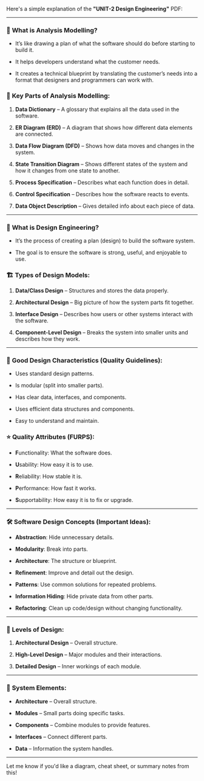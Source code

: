 
Here's a simple explanation of the **"UNIT-2 Design Engineering"** PDF:

---

### 🧠 **What is Analysis Modelling?**

- It’s like drawing a plan of what the software should do before starting to build it.
    
- It helps developers understand what the customer needs.
    
- It creates a technical blueprint by translating the customer’s needs into a format that designers and programmers can work with.
    

### 🔑 **Key Parts of Analysis Modelling:**

1. **Data Dictionary** – A glossary that explains all the data used in the software.
    
2. **ER Diagram (ERD)** – A diagram that shows how different data elements are connected.
    
3. **Data Flow Diagram (DFD)** – Shows how data moves and changes in the system.
    
4. **State Transition Diagram** – Shows different states of the system and how it changes from one state to another.
    
5. **Process Specification** – Describes what each function does in detail.
    
6. **Control Specification** – Describes how the software reacts to events.
    
7. **Data Object Description** – Gives detailed info about each piece of data.
    

---

### 🧱 **What is Design Engineering?**

- It’s the process of creating a plan (design) to build the software system.
    
- The goal is to ensure the software is strong, useful, and enjoyable to use.
    

### 🏗️ **Types of Design Models:**

1. **Data/Class Design** – Structures and stores the data properly.
    
2. **Architectural Design** – Big picture of how the system parts fit together.
    
3. **Interface Design** – Describes how users or other systems interact with the software.
    
4. **Component-Level Design** – Breaks the system into smaller units and describes how they work.
    

---

### 📐 **Good Design Characteristics (Quality Guidelines):**

- Uses standard design patterns.
    
- Is modular (split into smaller parts).
    
- Has clear data, interfaces, and components.
    
- Uses efficient data structures and components.
    
- Easy to understand and maintain.
    

### ⭐ **Quality Attributes (FURPS):**

- **F**unctionality: What the software does.
    
- **U**sability: How easy it is to use.
    
- **R**eliability: How stable it is.
    
- **P**erformance: How fast it works.
    
- **S**upportability: How easy it is to fix or upgrade.
    

---

### 🛠️ **Software Design Concepts (Important Ideas):**

- **Abstraction**: Hide unnecessary details.
    
- **Modularity**: Break into parts.
    
- **Architecture**: The structure or blueprint.
    
- **Refinement**: Improve and detail out the design.
    
- **Patterns**: Use common solutions for repeated problems.
    
- **Information Hiding**: Hide private data from other parts.
    
- **Refactoring**: Clean up code/design without changing functionality.
    

---

### 🧩 **Levels of Design:**

1. **Architectural Design** – Overall structure.
    
2. **High-Level Design** – Major modules and their interactions.
    
3. **Detailed Design** – Inner workings of each module.
    

---

### 🧬 **System Elements:**

- **Architecture** – Overall structure.
    
- **Modules** – Small parts doing specific tasks.
    
- **Components** – Combine modules to provide features.
    
- **Interfaces** – Connect different parts.
    
- **Data** – Information the system handles.
    

---

Let me know if you'd like a diagram, cheat sheet, or summary notes from this!